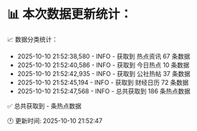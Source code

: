 📊 本次数据更新统计：
==========================

📈 数据分类统计：
- 2025-10-10 21:52:38,580 - INFO - 获取到 热点资讯 67 条数据
- 2025-10-10 21:52:40,586 - INFO - 获取到 今日热点 10 条数据
- 2025-10-10 21:52:42,935 - INFO - 获取到 公社热帖 37 条数据
- 2025-10-10 21:52:45,194 - INFO - 获取到 财经日历 72 条数据
- 2025-10-10 21:52:47,568 - INFO - 总共获取到 186 条热点数据

✅ 总共获取到 - 条热点数据

🕐 更新时间: 2025-10-10 21:52:47

